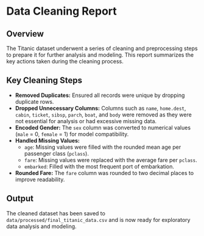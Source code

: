 # Data Cleaning Report

## Overview
The Titanic dataset underwent a series of cleaning and preprocessing steps to prepare it for further analysis and modeling. This report summarizes the key actions taken during the cleaning process.

## Key Cleaning Steps

- **Removed Duplicates:** Ensured all records were unique by dropping duplicate rows.
- **Dropped Unnecessary Columns:** Columns such as `name`, `home.dest`, `cabin`, `ticket`, `sibsp`, `parch`, `boat`, and `body` were removed as they were not essential for analysis or had excessive missing data.
- **Encoded Gender:** The `sex` column was converted to numerical values (`male` = 0, `female` = 1) for model compatibility.
- **Handled Missing Values:**
  - `age`: Missing values were filled with the rounded mean age per passenger class (`pclass`).
  - `fare`: Missing values were replaced with the average fare per `pclass`.
  - `embarked`: Filled with the most frequent port of embarkation.
- **Rounded Fare:** The `fare` column was rounded to two decimal places to improve readability.

## Output
The cleaned dataset has been saved to `data/processed/final_titanic_data.csv` and is now ready for exploratory data analysis and modeling.

